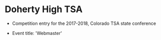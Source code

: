 # Doherty High TSA

- Competition entry for the 2017-2018, Colorado TSA state conference

- Event title: 'Webmaster'
